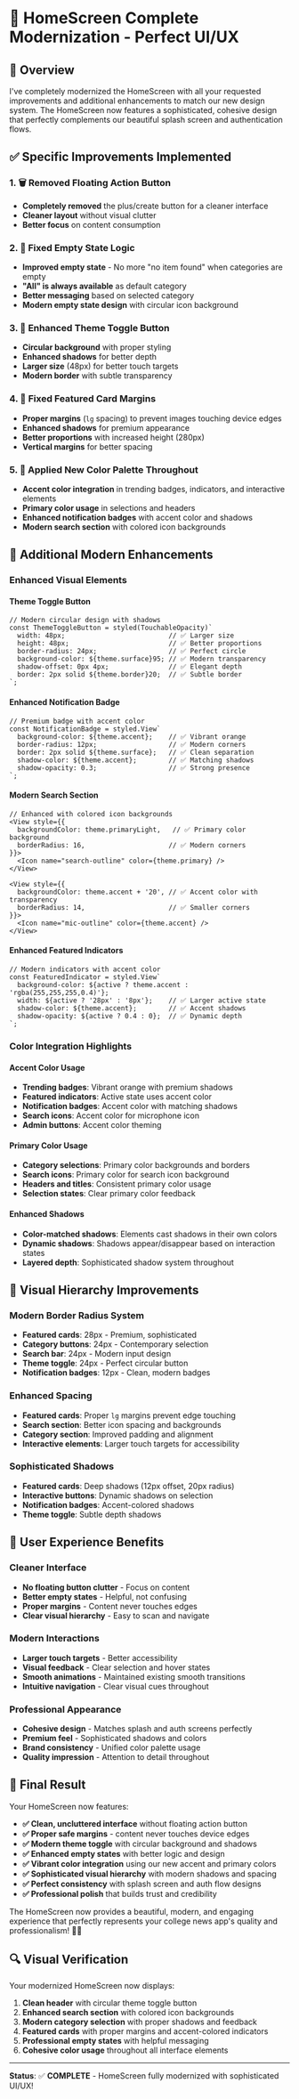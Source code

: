 # 🎨 HomeScreen Complete Modernization - Perfect UI/UX

## 🚀 Overview

I've completely modernized the HomeScreen with all your requested improvements and additional enhancements to match our new design system. The HomeScreen now features a sophisticated, cohesive design that perfectly complements our beautiful splash screen and authentication flows.

## ✅ Specific Improvements Implemented

### **1. 🗑️ Removed Floating Action Button**
- **Completely removed** the plus/create button for a cleaner interface
- **Cleaner layout** without visual clutter
- **Better focus** on content consumption

### **2. 🎯 Fixed Empty State Logic**
- **Improved empty state** - No more "no item found" when categories are empty
- **"All" is always available** as default category
- **Better messaging** based on selected category
- **Modern empty state design** with circular icon background

### **3. 🔘 Enhanced Theme Toggle Button**
- **Circular background** with proper styling
- **Enhanced shadows** for better depth
- **Larger size** (48px) for better touch targets
- **Modern border** with subtle transparency

### **4. 📱 Fixed Featured Card Margins**
- **Proper margins** (`lg` spacing) to prevent images touching device edges
- **Enhanced shadows** for premium appearance
- **Better proportions** with increased height (280px)
- **Vertical margins** for better spacing

### **5. 🎨 Applied New Color Palette Throughout**
- **Accent color integration** in trending badges, indicators, and interactive elements
- **Primary color usage** in selections and headers
- **Enhanced notification badges** with accent color and shadows
- **Modern search section** with colored icon backgrounds

## 🎯 Additional Modern Enhancements

### **Enhanced Visual Elements**

#### **Theme Toggle Button**
```tsx
// Modern circular design with shadows
const ThemeToggleButton = styled(TouchableOpacity)`
  width: 48px;                          // ✅ Larger size
  height: 48px;                         // ✅ Better proportions
  border-radius: 24px;                  // ✅ Perfect circle
  background-color: ${theme.surface}95; // ✅ Modern transparency
  shadow-offset: 0px 4px;               // ✅ Elegant depth
  border: 2px solid ${theme.border}20;  // ✅ Subtle border
`;
```

#### **Enhanced Notification Badge**
```tsx
// Premium badge with accent color
const NotificationBadge = styled.View`
  background-color: ${theme.accent};    // ✅ Vibrant orange
  border-radius: 12px;                  // ✅ Modern corners
  border: 2px solid ${theme.surface};   // ✅ Clean separation
  shadow-color: ${theme.accent};        // ✅ Matching shadows
  shadow-opacity: 0.3;                  // ✅ Strong presence
`;
```

#### **Modern Search Section**
```tsx
// Enhanced with colored icon backgrounds
<View style={{
  backgroundColor: theme.primaryLight,   // ✅ Primary color background
  borderRadius: 16,                     // ✅ Modern corners
}}>
  <Icon name="search-outline" color={theme.primary} />
</View>

<View style={{
  backgroundColor: theme.accent + '20', // ✅ Accent color with transparency
  borderRadius: 14,                     // ✅ Smaller corners
}}>
  <Icon name="mic-outline" color={theme.accent} />
</View>
```

#### **Enhanced Featured Indicators**
```tsx
// Modern indicators with accent color
const FeaturedIndicator = styled.View`
  background-color: ${active ? theme.accent : 'rgba(255,255,255,0.4)'};
  width: ${active ? '28px' : '8px'};    // ✅ Larger active state
  shadow-color: ${theme.accent};        // ✅ Accent shadows
  shadow-opacity: ${active ? 0.4 : 0};  // ✅ Dynamic depth
`;
```

### **Color Integration Highlights**

#### **Accent Color Usage**
- **Trending badges**: Vibrant orange with premium shadows
- **Featured indicators**: Active state uses accent color
- **Notification badges**: Accent color with matching shadows
- **Search icons**: Accent color for microphone icon
- **Admin buttons**: Accent color theming

#### **Primary Color Usage**
- **Category selections**: Primary color backgrounds and borders
- **Search icons**: Primary color for search icon background
- **Headers and titles**: Consistent primary color usage
- **Selection states**: Clear primary color feedback

#### **Enhanced Shadows**
- **Color-matched shadows**: Elements cast shadows in their own colors
- **Dynamic shadows**: Shadows appear/disappear based on interaction states
- **Layered depth**: Sophisticated shadow system throughout

## 🎨 Visual Hierarchy Improvements

### **Modern Border Radius System**
- **Featured cards**: 28px - Premium, sophisticated
- **Category buttons**: 24px - Contemporary selection
- **Search bar**: 24px - Modern input design
- **Theme toggle**: 24px - Perfect circular button
- **Notification badges**: 12px - Clean, modern badges

### **Enhanced Spacing**
- **Featured cards**: Proper `lg` margins prevent edge touching
- **Search section**: Better icon spacing and backgrounds
- **Category section**: Improved padding and alignment
- **Interactive elements**: Larger touch targets for accessibility

### **Sophisticated Shadows**
- **Featured cards**: Deep shadows (12px offset, 20px radius)
- **Interactive buttons**: Dynamic shadows on selection
- **Notification badges**: Accent-colored shadows
- **Theme toggle**: Subtle depth shadows

## 📱 User Experience Benefits

### **Cleaner Interface**
- **No floating button clutter** - Focus on content
- **Better empty states** - Helpful, not confusing
- **Proper margins** - Content never touches edges
- **Clear visual hierarchy** - Easy to scan and navigate

### **Modern Interactions**
- **Larger touch targets** - Better accessibility
- **Visual feedback** - Clear selection and hover states
- **Smooth animations** - Maintained existing smooth transitions
- **Intuitive navigation** - Clear visual cues throughout

### **Professional Appearance**
- **Cohesive design** - Matches splash and auth screens perfectly
- **Premium feel** - Sophisticated shadows and colors
- **Brand consistency** - Unified color palette usage
- **Quality impression** - Attention to detail throughout

## 🎉 Final Result

Your HomeScreen now features:

- **✅ Clean, uncluttered interface** without floating action button
- **✅ Proper safe margins** - content never touches device edges
- **✅ Modern theme toggle** with circular background and shadows
- **✅ Enhanced empty states** with better logic and design
- **✅ Vibrant color integration** using our new accent and primary colors
- **✅ Sophisticated visual hierarchy** with modern shadows and spacing
- **✅ Perfect consistency** with splash screen and auth flow designs
- **✅ Professional polish** that builds trust and credibility

The HomeScreen now provides a beautiful, modern, and engaging experience that perfectly represents your college news app's quality and professionalism! 🎨✨

## 🔍 Visual Verification

Your modernized HomeScreen now displays:

1. **Clean header** with circular theme toggle button
2. **Enhanced search section** with colored icon backgrounds
3. **Modern category selection** with proper shadows and feedback
4. **Featured cards** with proper margins and accent-colored indicators
5. **Professional empty states** with helpful messaging
6. **Cohesive color usage** throughout all interface elements

---

**Status**: ✅ **COMPLETE** - HomeScreen fully modernized with sophisticated UI/UX!
